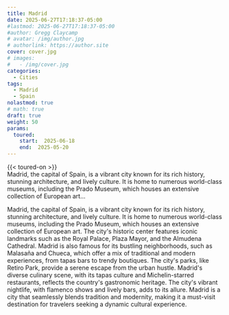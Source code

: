 ```yaml
---
title: Madrid
date: 2025-06-27T17:18:37-05:00
#lastmod: 2025-06-27T17:18:37-05:00
#author: Gregg Claycamp
# avatar: /img/author.jpg
# authorlink: https://author.site
cover: cover.jpg
# images:
#   - /img/cover.jpg
categories:
  - Cities
tags:
  - Madrid
  - Spain
nolastmod: true
# math: true
draft: true
weight: 50
params:
  toured:
    start:  2025-06-18
    end:  2025-05-20
---
```


{{< toured-on >}}  
Madrid, the capital of Spain, is a vibrant city known for its rich history, stunning architecture, and lively culture. It is home to numerous world-class museums, including the Prado Museum, which houses an extensive collection of European art...

<!--more-->

Madrid, the capital of Spain, is a vibrant city known for its rich history, stunning architecture, and lively culture. It is home to numerous world-class museums, including the Prado Museum, which houses an extensive collection of European art. The city's historic center features iconic landmarks such as the Royal Palace, Plaza Mayor, and the Almudena Cathedral. Madrid is also famous for its bustling neighborhoods, such as Malasaña and Chueca, which offer a mix of traditional and modern experiences, from tapas bars to trendy boutiques. The city's parks, like Retiro Park, provide a serene escape from the urban hustle. Madrid's diverse culinary scene, with its tapas culture and Michelin-starred restaurants, reflects the country's gastronomic heritage. The city's vibrant nightlife, with flamenco shows and lively bars, adds to its allure. Madrid is a city that seamlessly blends tradition and modernity, making it a must-visit destination for travelers seeking a dynamic cultural experience.
